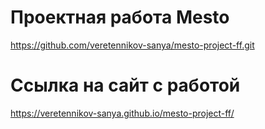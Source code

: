 # Проектная работа Mesto
https://github.com/veretennikov-sanya/mesto-project-ff.git

# Ссылка на сайт с работой
https://veretennikov-sanya.github.io/mesto-project-ff/